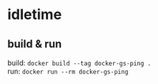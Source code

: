 # idletime

## build & run
build: `docker build --tag docker-gs-ping .`<br>
run: `docker run --rm docker-gs-ping`
